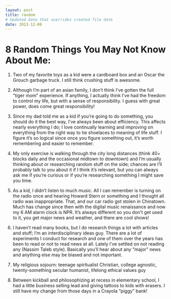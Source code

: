 ```yaml
---
layout: post
title: random
# Updated date that overrides created file date
date: 2013-12-08
---
```


# 8 Random Things You May Not Know About Me:

1. Two of my favorite toys as a kid were a cardboard box and an Oscar the Grouch garbage truck. I still think crushing stuff is awesome.

2. Although I’m part of an asian family, I don’t think I’ve gotten the full “tiger mom” experience. If anything, I actually think I’ve had the freedom to control my life, but with a sense of responsibility. I guess with great power, does come great responsibility!

3. Since my dad told me as a kid if you’re going to do something, you should do it the best way, I’ve always been about efficiency. This affects nearly everything I do; I love continually learning and improving on everything from the right way to tie shoelaces to meaning of life stuff. I figure it’s so logical since once you figure something out, it’s worth remembering and easier to remember.

4. My only exercise is walking through the city long distances (think 40+ blocks daily and the occasional midtown to downtown) and I’m usually thinking about or researching random stuff on the side; chances are I’ll probably talk to you about it if I think it’s relevant, but you can always ask me if you’re curious or if you’re researching something I might save you time.

5. As a kid, I didn’t listen to much music. All I can remember is turning on the radio once and hearing Howard Stern or something and I thought all radio was inappropriate. That, and our car radio got stolen in Chinatown. Much has change since then with the digital music renaissance and now my 6 AM alarm clock is NPR. It’s always different so you don’t get used to it, you get major news and weather, and there are cool shows!

6. I haven’t read many books, but I do research things a lot with articles and stuff; I’m an interdisciplinary ideas guy. There are a lot of experiments I conduct for research and one of them over the years has been to read or not to read news at all. Lately I’ve settled on not reading any (Nassim Taleb style). Basically you’ll hear about any “major” news and anything else may be biased and not important.

7. My religious sojourn: teenage spiritualist Christian, college agnostic, twenty-something secular humanist, lifelong ethical values guy

8. Between kickball and philosophizing at recess in elementary school, I had a little business selling lead and giving tattoos to kids with erasers. I still have my change from those days in a Crayola “piggy” bank! 
